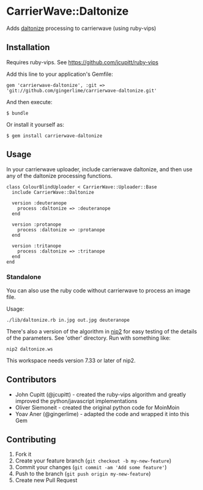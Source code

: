 # CarrierWave::Daltonize

Adds [daltonize](http://www.daltonize.org/) processing to carrierwave (using ruby-vips)

## Installation

Requires ruby-vips. See https://github.com/jcupitt/ruby-vips

Add this line to your application's Gemfile:

    gem 'carrierwave-daltonize', :git => 'git://github.com/gingerlime/carrierwave-daltonize.git'

And then execute:

    $ bundle

Or install it yourself as:

    $ gem install carrierwave-daltonize

## Usage

In your carrierwave uploader, include carrierwave daltonize, and then use
any of the daltonize processing functions.

    class ColourBlindUploader < CarrierWave::Uploader::Base
      include CarrierWave::Daltonize

      version :deuteranope
        process :daltonize => :deuteranope
      end

      version :protanope
        process :daltonize => :protanope
      end

      version :tritanope
        process :daltonize => :tritanope
      end
    end

### Standalone

You can also use the ruby code without carrierwave to process an image file.

Usage:
    
    ./lib/daltonize.rb in.jpg out.jpg deuteranope

There's also a version of the algorithm in
[nip2](https://github.com/jcupitt/nip2) for easy testing of the
details of the parameters. See 'other' directory. Run with something like:

    nip2 daltonize.ws

This workspace needs version 7.33 or later of nip2.

## Contributors

* John Cupitt (@jcupitt) - created the ruby-vips algorithm and greatly improved the python/javascript implementations
* Oliver Siemoneit - created the original python code for MoinMoin
* Yoav Aner (@gingerlime) - adapted the code and wrapped it into this Gem

## Contributing

1. Fork it
2. Create your feature branch (`git checkout -b my-new-feature`)
3. Commit your changes (`git commit -am 'Add some feature'`)
4. Push to the branch (`git push origin my-new-feature`)
5. Create new Pull Request
